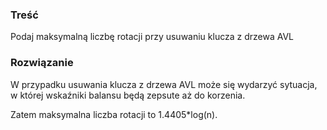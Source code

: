 ### Treść
Podaj maksymalną liczbę rotacji przy usuwaniu klucza z drzewa AVL

### Rozwiązanie
W przypadku usuwania klucza z drzewa AVL może się wydarzyć sytuacja, w której wskaźniki balansu będą zepsute aż do korzenia. 

Zatem maksymalna liczba rotacji to 1.4405*log(n).

